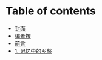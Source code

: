 # Table of contents

* [封面](README.md)
* [编者按](bian-zhe-an.md)
* [前言](<README (1).md>)
* [1. 记忆中的乡愁](1.-ji-yi-zhong-de-xiang-chou.md)

